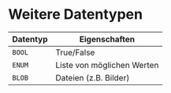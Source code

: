 # Weitere Datentypen

| Datentyp | Eigenschaften              |
|----------|----------------------------|
| `BOOL`   | True/False                 |
| `ENUM`   | Liste von möglichen Werten |
| `BLOB`   | Dateien (z.B. Bilder)      |

